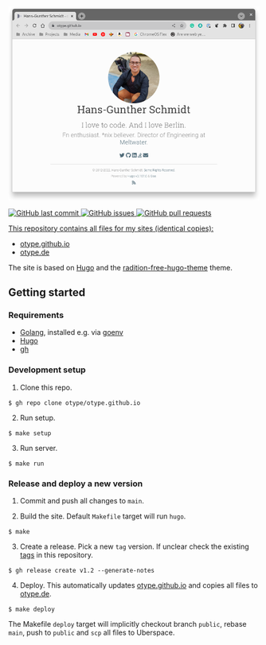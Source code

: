 <p align="center">
	<img src="/images/otype_site.png" alt="otype Site"/>
</p>

<p>
	<a href="https://github.com/otype/otype.github.io/commits/master">
	<img src="https://img.shields.io/github/last-commit/otype/otype.github.io.svg?style=flat-square&logo=github&logoColor=white" alt="GitHub last commit">
    <a href="https://github.com/otype/otype.github.io/issues">
    <img src="https://img.shields.io/github/issues-raw/otype/otype.github.io.svg?style=flat-square&logo=github&logoColor=white" alt="GitHub issues">
    <a href="https://github.com/otype/otype.github.io/pulls">
    <img src="https://img.shields.io/github/issues-pr-raw/otype/otype.github.io.svg?style=flat-square&logo=github&logoColor=white" alt="GitHub pull requests">
</p>

This repository contains all files for my sites (identical copies):

- [otype.github.io](https://otype.github.io)
- [otype.de](https://otype.de)

The site is based on [Hugo](https://gohugo.io/) and the [radition-free-hugo-theme](https://github.com/radity/raditian-free-hugo-theme) theme.

## Getting started

### Requirements

- [Golang](https://go.dev/), installed e.g. via [goenv](https://github.com/syndbg/goenv)
- [Hugo](https://gohugo.io/)
- [gh](https://cli.github.com/)

### Development setup

1. Clone this repo.
```console
$ gh repo clone otype/otype.github.io
```

2. Run setup.

```console
$ make setup
````

3. Run server.

```console
$ make run
```

### Release and deploy a new version

1. Commit and push all changes to `main`.

2. Build the site. Default `Makefile` target will run `hugo`.

```console
$ make
```

3. Create a release. Pick a new `tag` version. If unclear check the existing [tags](https://github.com/otype/otype.github.io/tags) in this repository.

```console
$ gh release create v1.2 --generate-notes
```

4. Deploy. This automatically updates [otype.github.io](https://otype.github.io) and copies all files to [otype.de](https://otype.de).

```console
$ make deploy
```

The Makefile `deploy` target will implicitly checkout branch `public`, rebase `main`, push to `public` and `scp` all files to Uberspace.
